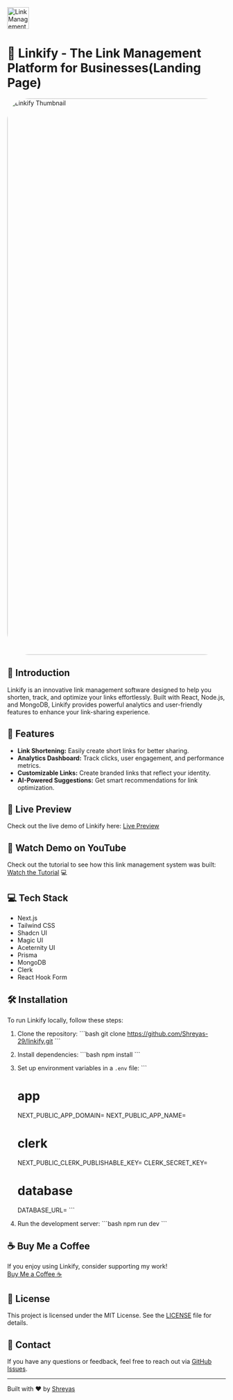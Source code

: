 <img src="https://github.com/user-attachments/assets/e1e0fe16-21f4-44c8-a22d-39b4494433a1" alt="Link Management Logo" width="50" height="50">

# 🔗 Linkify - The Link Management Platform for Businesses(Landing Page)

<!-- <img src="https://github.com/user-attachments/assets/deab03fd-4234-44c3-a6ad-484c4a1a02a1" alt="Linkify Thubmnail"> -->
<img src="https://github.com/user-attachments/assets/ee867e8e-7871-4289-bd56-3eef40adb9b2" alt="Linkify Thumbnail" style="border-radius: 50px;" width="1280">


## 🌟 Introduction
Linkify is an innovative link management software designed to help you shorten, track, and optimize your links effortlessly. Built with React, Node.js, and MongoDB, Linkify provides powerful analytics and user-friendly features to enhance your link-sharing experience.

## 🚀 Features

- **Link Shortening:** Easily create short links for better sharing.
- **Analytics Dashboard:** Track clicks, user engagement, and performance metrics.
- **Customizable Links:** Create branded links that reflect your identity.
- **AI-Powered Suggestions:** Get smart recommendations for link optimization.

## 🔗 Live Preview

Check out the live demo of Linkify here: [Live Preview](http://Linkify-demo.vercel.app)

## 🎥 Watch Demo on YouTube

Check out the tutorial to see how this link management system was built: [Watch the Tutorial](https://youtu.be/3_sZPAfVR_U) 💻 

## 💻 Tech Stack

* Next.js
* Tailwind CSS
* Shadcn UI
* Magic UI
* Aceternity UI
* Prisma
* MongoDB
* Clerk
* React Hook Form

## 🛠️ Installation
To run Linkify locally, follow these steps:

1. Clone the repository:
    \`\`\`bash
    git clone https://github.com/Shreyas-29/linkify.git
    \`\`\`
2. Install dependencies:
    \`\`\`bash
    npm install
    \`\`\`
3. Set up environment variables in a `.env` file:
    \`\`\`
   # app
    NEXT_PUBLIC_APP_DOMAIN=
    NEXT_PUBLIC_APP_NAME=

    # clerk
    NEXT_PUBLIC_CLERK_PUBLISHABLE_KEY=
    CLERK_SECRET_KEY=

    # database
    DATABASE_URL=
    \`\`\`

4. Run the development server:
    \`\`\`bash
    npm run dev
    \`\`\`

## ☕ Buy Me a Coffee
If you enjoy using Linkify, consider supporting my work!  
[Buy Me a Coffee ☕](https://buymeacoffee.com/shreyas29)

## 📜 License
This project is licensed under the MIT License. See the [LICENSE](LICENSE) file for details.

## 💬 Contact
If you have any questions or feedback, feel free to reach out via [GitHub Issues](https://github.com/Shreyas-29/linkify/issues).

---

Built with ❤️ by [Shreyas](https://shreyas-sihasane.vercel.app/)
